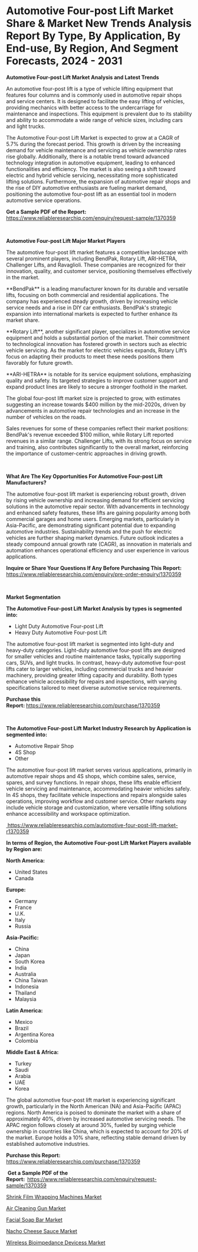 <p><h1>Automotive Four-post Lift Market Share & Market New Trends Analysis Report By Type, By Application, By End-use, By Region, And Segment Forecasts, 2024 - 2031</h1></p><p><strong>Automotive Four-post Lift Market Analysis and Latest Trends</strong></p>
<p><p>An automotive four-post lift is a type of vehicle lifting equipment that features four columns and is commonly used in automotive repair shops and service centers. It is designed to facilitate the easy lifting of vehicles, providing mechanics with better access to the undercarriage for maintenance and inspections. This equipment is prevalent due to its stability and ability to accommodate a wide range of vehicle sizes, including cars and light trucks.</p><p>The Automotive Four-post Lift Market is expected to grow at a CAGR of 5.7% during the forecast period. This growth is driven by the increasing demand for vehicle maintenance and servicing as vehicle ownership rates rise globally. Additionally, there is a notable trend toward advanced technology integration in automotive equipment, leading to enhanced functionalities and efficiency. The market is also seeing a shift toward electric and hybrid vehicle servicing, necessitating more sophisticated lifting solutions. Furthermore, the expansion of automotive repair shops and the rise of DIY automotive enthusiasts are fueling market demand, positioning the automotive four-post lift as an essential tool in modern automotive service operations.</p></p>
<p><strong>Get a Sample PDF of the Report:&nbsp;</strong> <a href="https://www.reliableresearchiq.com/enquiry/request-sample/1370359?utm_campaign=104&utm_medium=2&utm_source=Github&utm_content=ia&utm_term=26122024&utm_id=automotive-four-post-lift">https://www.reliableresearchiq.com/enquiry/request-sample/1370359</a></p>
<p>&nbsp;</p>
<p><strong>Automotive Four-post Lift Major Market Players</strong></p>
<p><p>The automotive four-post lift market features a competitive landscape with several prominent players, including BendPak, Rotary Lift, ARI-HETRA, Challenger Lifts, and Ravaglioli. These companies are recognized for their innovation, quality, and customer service, positioning themselves effectively in the market.</p><p>**BendPak** is a leading manufacturer known for its durable and versatile lifts, focusing on both commercial and residential applications. The company has experienced steady growth, driven by increasing vehicle service needs and a rise in DIY car enthusiasts. BendPak's strategic expansion into international markets is expected to further enhance its market share.</p><p>**Rotary Lift**, another significant player, specializes in automotive service equipment and holds a substantial portion of the market. Their commitment to technological innovation has fostered growth in sectors such as electric vehicle servicing. As the market for electric vehicles expands, Rotary Lift’s focus on adapting their products to meet these needs positions them favorably for future growth.</p><p>**ARI-HETRA** is notable for its service equipment solutions, emphasizing quality and safety. Its targeted strategies to improve customer support and expand product lines are likely to secure a stronger foothold in the market.</p><p>The global four-post lift market size is projected to grow, with estimates suggesting an increase towards $400 million by the mid-2020s, driven by advancements in automotive repair technologies and an increase in the number of vehicles on the roads.</p><p>Sales revenues for some of these companies reflect their market positions: BendPak's revenue exceeded $100 million, while Rotary Lift reported revenues in a similar range. Challenger Lifts, with its strong focus on service and training, also contributes significantly to the overall market, reinforcing the importance of customer-centric approaches in driving growth.</p></p>
<p>&nbsp;</p>
<p><strong>What Are The Key Opportunities For Automotive Four-post Lift Manufacturers?</strong></p>
<p><p>The automotive four-post lift market is experiencing robust growth, driven by rising vehicle ownership and increasing demand for efficient servicing solutions in the automotive repair sector. With advancements in technology and enhanced safety features, these lifts are gaining popularity among both commercial garages and home users. Emerging markets, particularly in Asia-Pacific, are demonstrating significant potential due to expanding automotive industries. Sustainability trends and the push for electric vehicles are further shaping market dynamics. Future outlook indicates a steady compound annual growth rate (CAGR), as innovation in materials and automation enhances operational efficiency and user experience in various applications.</p></p>
<p><strong>Inquire or Share Your Questions If Any Before Purchasing This Report:</strong> <a href="https://www.reliableresearchiq.com/enquiry/pre-order-enquiry/1370359?utm_campaign=104&utm_medium=2&utm_source=Github&utm_content=ia&utm_term=26122024&utm_id=automotive-four-post-lift">https://www.reliableresearchiq.com/enquiry/pre-order-enquiry/1370359</a></p>
<p>&nbsp;</p>
<p><strong>Market Segmentation</strong></p>
<p><strong>The Automotive Four-post Lift Market Analysis by types is segmented into:</strong></p>
<p><ul><li>Light Duty Automotive Four-post Lift</li><li>Heavy Duty Automotive Four-post Lift</li></ul></p>
<p><p>The automotive four-post lift market is segmented into light-duty and heavy-duty categories. Light-duty automotive four-post lifts are designed for smaller vehicles and routine maintenance tasks, typically supporting cars, SUVs, and light trucks. In contrast, heavy-duty automotive four-post lifts cater to larger vehicles, including commercial trucks and heavier machinery, providing greater lifting capacity and durability. Both types enhance vehicle accessibility for repairs and inspections, with varying specifications tailored to meet diverse automotive service requirements.</p></p>
<p><strong>Purchase this Report:&nbsp;</strong><a href="https://www.reliableresearchiq.com/purchase/1370359?utm_campaign=104&utm_medium=2&utm_source=Github&utm_content=ia&utm_term=26122024&utm_id=automotive-four-post-lift">https://www.reliableresearchiq.com/purchase/1370359</a></p>
<p>&nbsp;</p>
<p><strong>The Automotive Four-post Lift Market Industry Research by Application is segmented into:</strong></p>
<p><ul><li>Automotive Repair Shop</li><li>4S Shop</li><li>Other</li></ul></p>
<p><p>The automotive four-post lift market serves various applications, primarily in automotive repair shops and 4S shops, which combine sales, service, spares, and survey functions. In repair shops, these lifts enable efficient vehicle servicing and maintenance, accommodating heavier vehicles safely. In 4S shops, they facilitate vehicle inspections and repairs alongside sales operations, improving workflow and customer service. Other markets may include vehicle storage and customization, where versatile lifting solutions enhance accessibility and workspace optimization.</p></p>
<p><a href="https://www.reliableresearchiq.com/automotive-four-post-lift-market-r1370359?utm_campaign=104&utm_medium=2&utm_source=Github&utm_content=ia&utm_term=26122024&utm_id=automotive-four-post-lift">&nbsp;https://www.reliableresearchiq.com/automotive-four-post-lift-market-r1370359</a></p>
<p><strong>In terms of Region, the Automotive Four-post Lift Market Players available by Region are:</strong></p>
<p>
    <p> <strong> North America: </strong>
        <ul>
            <li>United States</li>
            <li>Canada</li>
        </ul>
        </p> 
    <p> <strong> Europe: </strong>
        <ul>
            <li>Germany</li>
            <li>France</li>
            <li>U.K.</li>
            <li>Italy</li>
            <li>Russia</li>
        </ul>
        </p> 
    <p> <strong> Asia-Pacific: </strong>
        <ul>
            <li>China</li>
            <li>Japan</li>
            <li>South Korea</li>
            <li>India</li>
            <li>Australia</li>
            <li>China Taiwan</li>
            <li>Indonesia</li>
            <li>Thailand</li>
            <li>Malaysia</li>
        </ul>
        </p> 
    <p> <strong> Latin America: </strong>
        <ul>
            <li>Mexico</li>
            <li>Brazil</li>
            <li>Argentina Korea</li>
            <li>Colombia</li>
        </ul>
        </p> 
    <p> <strong> Middle East & Africa: </strong>
        <ul>
            <li>Turkey</li>
            <li>Saudi</li>
            <li>Arabia</li>
            <li>UAE</li>
            <li>Korea</li>
        </ul>
    </p>
    </p>
<p><p>The global automotive four-post lift market is experiencing significant growth, particularly in the North American (NA) and Asia-Pacific (APAC) regions. North America is poised to dominate the market with a share of approximately 40%, driven by increased automotive servicing needs. The APAC region follows closely at around 30%, fueled by surging vehicle ownership in countries like China, which is expected to account for 20% of the market. Europe holds a 10% share, reflecting stable demand driven by established automotive industries.</p></p>
<p><strong>Purchase this Report: </strong><a href="https://www.reliableresearchiq.com/purchase/1370359?utm_campaign=104&utm_medium=2&utm_source=Github&utm_content=ia&utm_term=26122024&utm_id=automotive-four-post-lift">https://www.reliableresearchiq.com/purchase/1370359</a></p>
<p>&nbsp;<strong>Get a Sample PDF of the Report:&nbsp;&nbsp;</strong><a href="https://www.reliableresearchiq.com/enquiry/request-sample/1370359?utm_campaign=104&utm_medium=2&utm_source=Github&utm_content=ia&utm_term=26122024&utm_id=automotive-four-post-lift">https://www.reliableresearchiq.com/enquiry/request-sample/1370359</a></p>
<p><strong></strong></p>
<p><p><a href="https://github.com/chaturberville8181/Market-Research-Report-List-1/blob/main/shrink-film-wrapping-machines-market.md?utm_campaign=104&utm_medium=2&utm_source=Github&utm_content=ia&utm_term=26122024&utm_id=automotive-four-post-lift">Shrink Film Wrapping Machines Market</a></p><p><a href="https://www.linkedin.com/pulse/comprehensive-analysis-air-cleaning-gun-market-20242031-projected-sz6cc?utm_campaign=104&utm_medium=2&utm_source=Github&utm_content=ia&utm_term=26122024&utm_id=automotive-four-post-lift">Air Cleaning Gun Market</a></p><p><a href="https://www.linkedin.com/pulse/facial-soap-bar-market-size-expected-accelerate-cagr-146-from-zkrte?utm_campaign=104&utm_medium=2&utm_source=Github&utm_content=ia&utm_term=26122024&utm_id=automotive-four-post-lift">Facial Soap Bar Market</a></p><p><a href="https://www.linkedin.com/pulse/assessing-effect-ofcompany-thenacho-cheese-sauce-market-size-lnogc?utm_campaign=104&utm_medium=2&utm_source=Github&utm_content=ia&utm_term=26122024&utm_id=automotive-four-post-lift">Nacho Cheese Sauce Market</a></p><p><a href="https://github.com/carendesrochers299/Market-Research-Report-List-1/blob/main/wireless-bioimpedance-devicess-market.md?utm_campaign=104&utm_medium=2&utm_source=Github&utm_content=ia&utm_term=26122024&utm_id=automotive-four-post-lift">Wireless Bioimpedance Devicess Market</a></p></p>
